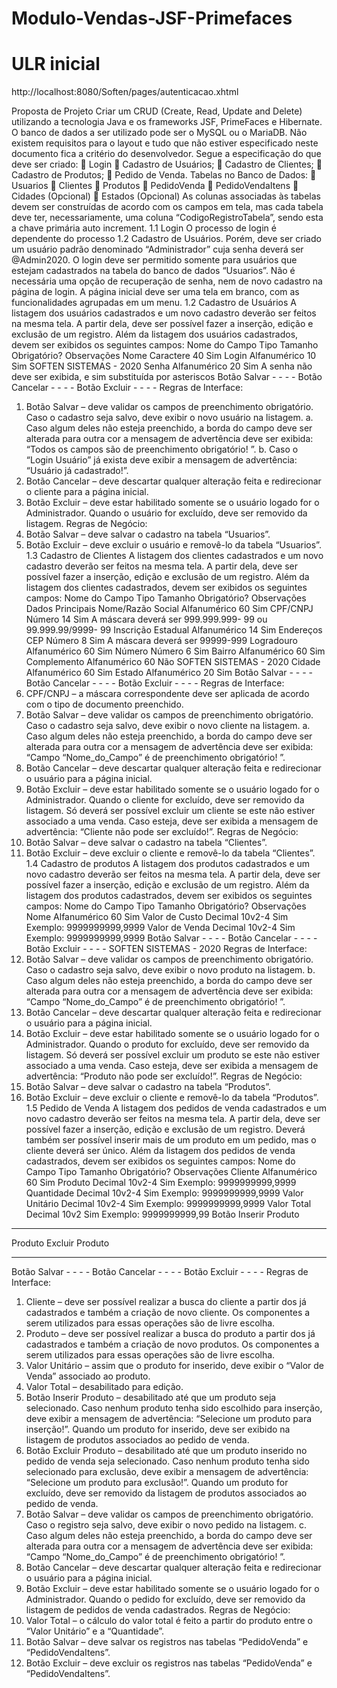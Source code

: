 # Modulo-Vendas-JSF-Primefaces

# ULR inicial

http://localhost:8080/Soften/pages/autenticacao.xhtml

Proposta de Projeto
 Criar um CRUD (Create, Read, Update and Delete) utilizando a tecnologia 
Java e os frameworks JSF, PrimeFaces e Hibernate. O banco de dados a ser 
utilizado pode ser o MySQL ou o MariaDB. Não existem requisitos para o layout 
e tudo que não estiver especificado neste documento fica a critério do 
desenvolvedor. 
Segue a especificação do que deve ser criado:
 Login 
 Cadastro de Usuários;
 Cadastro de Clientes;
 Cadastro de Produtos;
 Pedido de Venda.
Tabelas no Banco de Dados:
 Usuarios
 Clientes
 Produtos
 PedidoVenda
 PedidoVendaItens
 Cidades (Opcional)
 Estados (Opcional)
As colunas associadas às tabelas devem ser construídas de acordo com os 
campos em tela, mas cada tabela deve ter, necessariamente, uma coluna 
“CodigoRegistroTabela”, sendo esta a chave primária auto increment. 
1.1 Login
O processo de login é dependente do processo 1.2 Cadastro de 
Usuários. Porém, deve ser criado um usuário padrão denominado 
“Administrador” cuja senha deverá ser @Admin2020. O login deve ser permitido 
somente para usuários que estejam cadastrados na tabela do banco de dados 
“Usuarios”. Não é necessária uma opção de recuperação de senha, nem de novo 
cadastro na página de login. A página inicial deve ser uma tela em branco, com 
as funcionalidades agrupadas em um menu. 
1.2 Cadastro de Usuários
A listagem dos usuários cadastrados e um novo cadastro deverão ser feitos 
na mesma tela. A partir dela, deve ser possível fazer a inserção, edição e exclusão 
de um registro. Além da listagem dos usuários cadastrados, devem ser exibidos 
os seguintes campos: 
Nome do Campo Tipo Tamanho Obrigatório? Observações
Nome Caractere 40 Sim
Login Alfanumérico 10 Sim
SOFTEN SISTEMAS - 2020
Senha Alfanumérico 20 Sim A senha não deve 
ser exibida, e sim 
substituída por 
asteriscos 
Botão Salvar - - - -
Botão Cancelar - - - -
Botão Excluir - - - -
Regras de Interface:
1. Botão Salvar – deve validar os campos de preenchimento obrigatório. 
Caso o cadastro seja salvo, deve exibir o novo usuário na listagem.
a. Caso algum deles não esteja preenchido, a borda do campo deve 
ser alterada para outra cor a mensagem de advertência deve ser 
exibida: “Todos os campos são de preenchimento obrigatório! ”.
b. Caso o “Login Usuário” já exista deve exibir a mensagem de 
advertência: “Usuário já cadastrado!”.
2. Botão Cancelar – deve descartar qualquer alteração feita e redirecionar 
o cliente para a página inicial.
3. Botão Excluir – deve estar habilitado somente se o usuário logado for 
o Administrador. Quando o usuário for excluído, deve ser removido da 
listagem.
Regras de Negócio:
1. Botão Salvar – deve salvar o cadastro na tabela “Usuarios”.
2. Botão Excluir – deve excluir o usuário e removê-lo da tabela “Usuarios”.
1.3 Cadastro de Clientes
A listagem dos clientes cadastrados e um novo cadastro deverão ser feitos 
na mesma tela. A partir dela, deve ser possível fazer a inserção, edição e exclusão 
de um registro. Além da listagem dos clientes cadastrados, devem ser exibidos 
os seguintes campos:
Nome do Campo Tipo Tamanho Obrigatório? Observações
Dados Principais
Nome/Razão Social Alfanumérico 60 Sim
CPF/CNPJ Número 14 Sim A máscara deverá 
ser 999.999.999-
99 ou 
99.999.99/9999-
99
Inscrição Estadual Alfanumérico 14 Sim
Endereços
CEP Número 8 Sim A máscara deverá 
ser 99999-999
Logradouro Alfanumérico 60 Sim
Número Número 6 Sim
Bairro Alfanumérico 60 Sim
Complemento Alfanumérico 60 Não
SOFTEN SISTEMAS - 2020
Cidade Alfanumérico 60 Sim
Estado Alfanumérico 20 Sim
Botão Salvar - - - -
Botão Cancelar - - - -
Botão Excluir - - - -
Regras de Interface:
1. CPF/CNPJ – a máscara correspondente deve ser aplicada de acordo com 
o tipo de documento preenchido.
2. Botão Salvar – deve validar os campos de preenchimento obrigatório. 
Caso o cadastro seja salvo, deve exibir o novo cliente na listagem.
a. Caso algum deles não esteja preenchido, a borda do campo deve 
ser alterada para outra cor a mensagem de advertência deve ser 
exibida: “Campo “Nome_do_Campo” é de preenchimento 
obrigatório! ”.
3. Botão Cancelar – deve descartar qualquer alteração feita e redirecionar 
o usuário para a página inicial.
4. Botão Excluir – deve estar habilitado somente se o usuário logado for 
o Administrador. Quando o cliente for excluído, deve ser removido da 
listagem. Só deverá ser possível excluir um cliente se este não estiver 
associado a uma venda. Caso esteja, deve ser exibida a mensagem de 
advertência: “Cliente não pode ser excluído!”. 
Regras de Negócio:
1. Botão Salvar – deve salvar o cadastro na tabela “Clientes”.
2. Botão Excluir – deve excluir o cliente e removê-lo da tabela “Clientes”.
1.4 Cadastro de produtos
A listagem dos produtos cadastrados e um novo cadastro deverão ser 
feitos na mesma tela. A partir dela, deve ser possível fazer a inserção, edição e 
exclusão de um registro. Além da listagem dos produtos cadastrados, devem 
ser exibidos os seguintes campos:
Nome do Campo Tipo Tamanho Obrigatório? Observações
Nome Alfanumérico 60 Sim
Valor de Custo Decimal 10v2-4 Sim Exemplo: 
9999999999,9999
Valor de Venda Decimal 10v2-4 Sim Exemplo: 
9999999999,9999
Botão Salvar - - - -
Botão Cancelar - - - -
Botão Excluir - - - -
SOFTEN SISTEMAS - 2020
Regras de Interface:
1. Botão Salvar – deve validar os campos de preenchimento obrigatório. 
Caso o cadastro seja salvo, deve exibir o novo produto na listagem.
b. Caso algum deles não esteja preenchido, a borda do campo deve 
ser alterada para outra cor a mensagem de advertência deve ser 
exibida: “Campo “Nome_do_Campo” é de preenchimento 
obrigatório! ”.
2. Botão Cancelar – deve descartar qualquer alteração feita e redirecionar 
o usuário para a página inicial.
3. Botão Excluir – deve estar habilitado somente se o usuário logado for 
o Administrador. Quando o produto for excluído, deve ser removido da 
listagem. Só deverá ser possível excluir um produto se este não estiver 
associado a uma venda. Caso esteja, deve ser exibida a mensagem de 
advertência: “Produto não pode ser excluído!”.
Regras de Negócio:
1. Botão Salvar – deve salvar o cadastro na tabela “Produtos”.
2. Botão Excluir – deve excluir o cliente e removê-lo da tabela “Produtos”.
1.5 Pedido de Venda
A listagem dos pedidos de venda cadastrados e um novo cadastro deverão 
ser feitos na mesma tela. A partir dela, deve ser possível fazer a inserção, edição 
e exclusão de um registro. Deverá também ser possível inserir mais de um 
produto em um pedido, mas o cliente deverá ser único. 
Além da listagem dos pedidos de venda cadastrados, devem ser exibidos 
os seguintes campos:
Nome do Campo Tipo Tamanho Obrigatório? Observações
Cliente Alfanumérico 60 Sim
Produto Decimal 10v2-4 Sim Exemplo: 
9999999999,9999
Quantidade Decimal 10v2-4 Sim Exemplo: 
9999999999,9999
Valor Unitário Decimal 10v2-4 Sim Exemplo: 
9999999999,9999
Valor Total Decimal 10v2 Sim Exemplo: 
9999999999,99
Botão Inserir 
Produto
- - - -
Produto Excluir 
Produto
- - - -
Botão Salvar - - - -
Botão Cancelar - - - -
Botão Excluir - - - -
Regras de Interface:
1. Cliente – deve ser possível realizar a busca do cliente a partir dos já 
cadastrados e também a criação de novo cliente. Os componentes a serem 
utilizados para essas operações são de livre escolha.
2. Produto – deve ser possível realizar a busca do produto a partir dos já 
cadastrados e também a criação de novo produtos. Os componentes a 
serem utilizados para essas operações são de livre escolha.
3. Valor Unitário – assim que o produto for inserido, deve exibir o “Valor 
de Venda” associado ao produto.
4. Valor Total – desabilitado para edição. 
5. Botão Inserir Produto – desabilitado até que um produto seja 
selecionado. Caso nenhum produto tenha sido escolhido para inserção, 
deve exibir a mensagem de advertência: “Selecione um produto para 
inserção!”. Quando um produto for inserido, deve ser exibido na listagem 
de produtos associados ao pedido de venda. 
6. Botão Excluir Produto – desabilitado até que um produto inserido no 
pedido de venda seja selecionado. Caso nenhum produto tenha sido 
selecionado para exclusão, deve exibir a mensagem de advertência: 
“Selecione um produto para exclusão!”. Quando um produto for excluído, 
deve ser removido da listagem de produtos associados ao pedido de 
venda.
7. Botão Salvar – deve validar os campos de preenchimento obrigatório. 
Caso o registro seja salvo, deve exibir o novo pedido na listagem.
c. Caso algum deles não esteja preenchido, a borda do campo deve 
ser alterada para outra cor a mensagem de advertência deve ser 
exibida: “Campo “Nome_do_Campo” é de preenchimento 
obrigatório! ”.
4. Botão Cancelar – deve descartar qualquer alteração feita e redirecionar 
o usuário para a página inicial.
5. Botão Excluir – deve estar habilitado somente se o usuário logado for 
o Administrador. Quando o pedido for excluído, deve ser removido da 
listagem de pedidos de venda cadastrados. 
Regras de Negócio:
1. Valor Total – o cálculo do valor total é feito a partir do produto entre o 
“Valor Unitário” e a “Quantidade”. 
2. Botão Salvar – deve salvar os registros nas tabelas “PedidoVenda” e 
“PedidoVendaItens”.
3. Botão Excluir – deve excluir os registros nas tabelas “PedidoVenda” e 
“PedidoVendaItens”.

